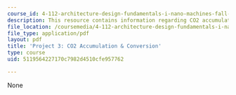 ```yaml
---
course_id: 4-112-architecture-design-fundamentals-i-nano-machines-fall-2012
description: This resource contains information regarding CO2 accumulation & conversion.
file_location: /coursemedia/4-112-architecture-design-fundamentals-i-nano-machines-fall-2012/5119564227170c7982d4510cfe957762_MIT4_112F12_Doc_Ex3.pdf
file_type: application/pdf
layout: pdf
title: 'Project 3: CO2 Accumulation & Conversion'
type: course
uid: 5119564227170c7982d4510cfe957762

---
```

None